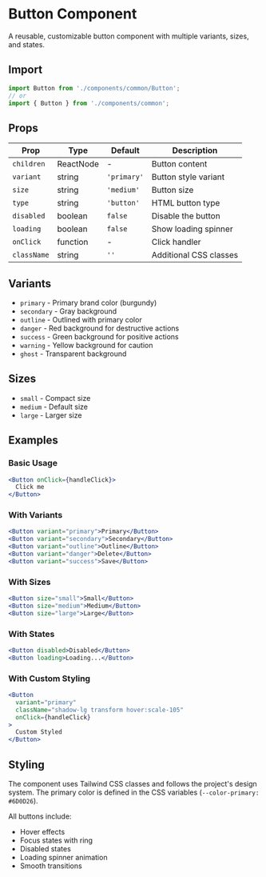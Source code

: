 # Button Component

A reusable, customizable button component with multiple variants, sizes, and states.

## Import

```jsx
import Button from './components/common/Button';
// or
import { Button } from './components/common';
```

## Props

| Prop | Type | Default | Description |
|------|------|---------|-------------|
| `children` | ReactNode | - | Button content |
| `variant` | string | `'primary'` | Button style variant |
| `size` | string | `'medium'` | Button size |
| `type` | string | `'button'` | HTML button type |
| `disabled` | boolean | `false` | Disable the button |
| `loading` | boolean | `false` | Show loading spinner |
| `onClick` | function | - | Click handler |
| `className` | string | `''` | Additional CSS classes |

## Variants

- `primary` - Primary brand color (burgundy)
- `secondary` - Gray background
- `outline` - Outlined with primary color
- `danger` - Red background for destructive actions
- `success` - Green background for positive actions
- `warning` - Yellow background for caution
- `ghost` - Transparent background

## Sizes

- `small` - Compact size
- `medium` - Default size
- `large` - Larger size

## Examples

### Basic Usage

```jsx
<Button onClick={handleClick}>
  Click me
</Button>
```

### With Variants

```jsx
<Button variant="primary">Primary</Button>
<Button variant="secondary">Secondary</Button>
<Button variant="outline">Outline</Button>
<Button variant="danger">Delete</Button>
<Button variant="success">Save</Button>
```

### With Sizes

```jsx
<Button size="small">Small</Button>
<Button size="medium">Medium</Button>
<Button size="large">Large</Button>
```

### With States

```jsx
<Button disabled>Disabled</Button>
<Button loading>Loading...</Button>
```

### With Custom Styling

```jsx
<Button 
  variant="primary" 
  className="shadow-lg transform hover:scale-105"
  onClick={handleClick}
>
  Custom Styled
</Button>
```

## Styling

The component uses Tailwind CSS classes and follows the project's design system. The primary color is defined in the CSS variables (`--color-primary: #6D0D26`).

All buttons include:
- Hover effects
- Focus states with ring
- Disabled states
- Loading spinner animation
- Smooth transitions 
